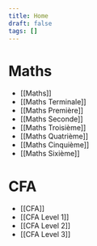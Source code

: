 ```yaml
---
title: Home
draft: false
tags: []
---
```

# Maths

- [[Maths]]
- [[Maths Terminale]]
- [[Maths Première]]
- [[Maths Seconde]]
- [[Maths Troisième]]
- [[Maths Quatrième]]
- [[Maths Cinquième]]
- [[Maths Sixième]]


# CFA

- [[CFA]]
- [[CFA Level 1]]
- [[CFA Level 2]]
- [[CFA Level 3]]
